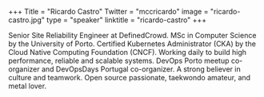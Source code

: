 +++
Title = "Ricardo Castro"
Twitter = "mccricardo"
image = "ricardo-castro.jpg"
type = "speaker"
linktitle = "ricardo-castro"
+++

Senior Site Reliability Engineer at DefinedCrowd. MSc in Computer Science by the University of Porto. Certified Kubernetes Administrator (CKA) by the Cloud Native Computing Foundation (CNCF). Working daily to build high performance, reliable and scalable systems. DevOps Porto meetup co-organizer and DevOpsDays Portugal co-organizer. A strong believer in culture and teamwork. Open source passionate, taekwondo amateur, and metal lover.
